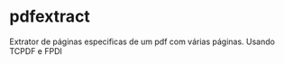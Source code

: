 pdfextract
==========

Extrator de páginas especificas de um pdf com várias páginas. Usando TCPDF e FPDI